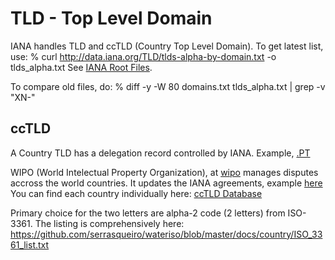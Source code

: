 # TLD - Top Level Domain

IANA handles TLD and ccTLD (Country Top Level Domain).
To get latest list, use:
% curl http://data.iana.org/TLD/tlds-alpha-by-domain.txt -o tlds_alpha.txt
See [IANA Root Files](https://www.iana.org/domains/root/files).

To compare old files, do:
% diff -y -W 80 domains.txt tlds_alpha.txt | grep -v "XN-"

## ccTLD

A Country TLD has a delegation record controlled by IANA.
Example, [.PT](https://www.iana.org/domains/root/db/pt.html)

WIPO (World Intelectual Property Organization), at [wipo](http://wipo.int) manages disputes accross the world countries.
It updates the IANA agreements, example [here](https://www.wipo.int/amc/en/domains/cctld_db/codes/pt.html)
You can find each country individually here: [ccTLD Database](https://www.wipo.int/amc/en/domains/cctld_db/)

Primary choice for the two letters are alpha-2 code (2 letters) from ISO-3361.
The listing is comprehensively here:
	https://github.com/serrasqueiro/wateriso/blob/master/docs/country/ISO_3361_list.txt
